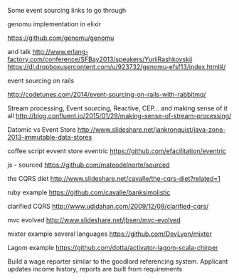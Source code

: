 ---
---

Some event sourcing links to go through

genomu implementation in elixir

https://github.com/genomu/genomu

and talk
http://www.erlang-factory.com/conference/SFBay2013/speakers/YuriiRashkovskii
https://dl.dropboxusercontent.com/u/923732/genomu-efsf13/index.html#/


event sourcing on rails

http://codetunes.com/2014/event-sourcing-on-rails-with-rabbitmq/


Stream processing, Event sourcing, Reactive, CEP… and making sense of it all
http://blog.confluent.io/2015/01/29/making-sense-of-stream-processing/

Datomic vs Event Store
http://www.slideshare.net/jankronquist/java-zone-2013-immutable-data-stores

coffee script evvent store eventric
https://github.com/efacilitation/eventric

js - sourced
https://github.com/mateodelnorte/sourced

the CQRS diet
http://www.slideshare.net/cavalle/the-cqrs-diet?related=1

ruby example
https://github.com/cavalle/banksimplistic

clarified CQRS
http://www.udidahan.com/2009/12/09/clarified-cqrs/

mvc evolved
http://www.slideshare.net/jbsen/mvc-evolved

mixter example several languages
https://github.com/DevLyon/mixter

Lagom example https://github.com/dotta/activator-lagom-scala-chirper

Build a wage reporter similar to the goodlord referencing system. Applicant updates income history, reports are built from requirements
